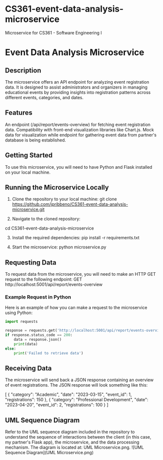 # CS361-event-data-analysis-microservice
Microservice for CS361 - Software Engineering I

# Event Data Analysis Microservice
## Description
The microservice offers an API endpoint for analyzing event registration data. It is designed to assist administrators and organizers in managing educational events by providing insights into registration patterns across different events, categories, and dates.

## Features
An endpoint (/api/report/events-overview) for fetching event registration data.
Compatibility with front-end visualization libraries like Chart.js.
Mock data for visualization while endpoint for gathering event data from partner's database is being established.

## Getting Started

To use this microservice, you will need to have Python and Flask installed on your local machine.

## Running the Microservice Locally

1. Clone the repository to your local machine:
git clone https://github.com/jpribbeno/CS361-event-data-analysis-microservice.git

2. Navigate to the cloned repository:

cd CS361-event-data-analysis-microservice

3. Install the required dependencies:
pip install -r requirements.txt

4. Start the microservice:
python microservice.py

## Requesting Data
To request data from the microservice, you will need to make an HTTP GET request to the following endpoint:
GET http://localhost:5001/api/report/events-overview

### Example Request in Python

Here is an example of how you can make a request to the microservice using Python:

```python
import requests

response = requests.get('http://localhost:5001/api/report/events-overview')
if response.status_code == 200:
    data = response.json()
    print(data)
else:
    print('Failed to retrieve data')
```

## Receiving Data 
The microservice will send back a JSON response containing an overview of event registrations. The JSON response will look something like this:

[
  {
    "category": "Academic",
    "date": "2023-03-15",
    "event_id": 1,
    "registrations": 150
  },
  {
    "category": "Professional Development",
    "date": "2023-04-20",
    "event_id": 2,
    "registrations": 100
  }
]

## UML Sequence Diagram
Refer to the UML sequence diagram included in the repository to understand the sequence of interactions between the client (in this case, my partner's Flask app), the microservice, and the data processing mechanism. The diagram is located at: UML Microservice.png.
![UML Sequence Diagram](UML Microservice.png)
